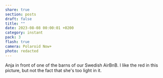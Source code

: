 ```yaml
---
share: true
section: posts
draft: false
title: ""
date: 2023-08-08 00:00:01 +0200
category: instant
pack: 3
flash: true
camera: Polaroid Now+
photo: redacted
---
```


Anja in front of one of the barns of our Swedish AirBnB. I like the red in this picture, but not the fact that she's too light in it.